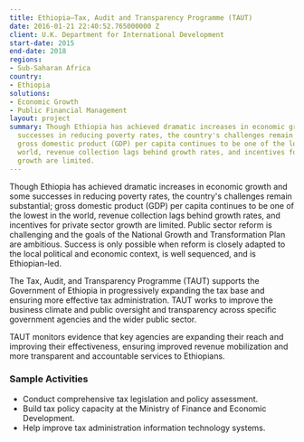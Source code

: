```yaml
---
title: Ethiopia—Tax, Audit and Transparency Programme (TAUT)
date: 2016-01-21 22:40:52.765000000 Z
client: U.K. Department for International Development
start-date: 2015
end-date: 2018
regions:
- Sub-Saharan Africa
country:
- Ethiopia
solutions:
- Economic Growth
- Public Financial Management
layout: project
summary: Though Ethiopia has achieved dramatic increases in economic growth and some
  successes in reducing poverty rates, the country's challenges remain substantial;
  gross domestic product (GDP) per capita continues to be one of the lowest in the
  world, revenue collection lags behind growth rates, and incentives for private sector
  growth are limited.
---
```


Though Ethiopia has achieved dramatic increases in economic growth and some successes in reducing poverty rates, the country's challenges remain substantial; gross domestic product (GDP) per capita continues to be one of the lowest in the world, revenue collection lags behind growth rates, and incentives for private sector growth are limited. Public sector reform is challenging and the goals of the National Growth and Transformation Plan are ambitious. Success is only possible when reform is closely adapted to the local political and economic context, is well sequenced, and is Ethiopian-led.

The Tax, Audit, and Transparency Programme (TAUT) supports the Government of Ethiopia in progressively expanding the tax base and ensuring more effective tax administration. TAUT works to improve the business climate and public oversight and transparency across specific government agencies and the wider public sector.

TAUT monitors evidence that key agencies are expanding their reach and improving their effectiveness, ensuring improved revenue mobilization and more transparent and accountable services to Ethiopians.

###  Sample Activities

* Conduct comprehensive tax legislation and policy assessment.
* Build tax policy capacity at the Ministry of Finance and Economic Development.
* Help improve tax administration information technology systems.
